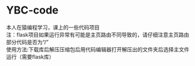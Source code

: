 # YBC-code
本人在猿编程学习，课上的一些代码项目                                                                                             
注：flask项目如果运行异常有可能是主页路由不同导致的，请仔细注意主页路由部分代码是否为“/”                                                                                                
使用方法:下载库后解压压缩包后用代码编辑器打开解压出的文件夹后选择主文件运行（需要flask库）                                                                                                   


